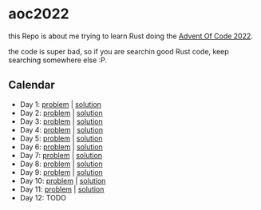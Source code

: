 # aoc2022

this Repo is about me  trying to learn Rust doing the [Advent Of Code 2022](https://adventofcode.com/2022).

the code is super bad, so if you are searchin good Rust code, keep searching somewhere else :P.

## Calendar
- Day 1: [problem](https://adventofcode.com/2022/day/1) | [solution](https://github.com/jurgob/aoc2022/blob/main/day_01/src/main.rs#L60)
- Day 2: [problem](https://adventofcode.com/2022/day/2) | [solution](https://github.com/jurgob/aoc2022/blob/main/day_02/src/main.rs#L67)
- Day 3: [problem](https://adventofcode.com/2022/day/3) | [solution](https://github.com/jurgob/aoc2022/blob/main/day_03/src/main.rs#L34)
- Day 4: [problem](https://adventofcode.com/2022/day/4) | [solution](https://github.com/jurgob/aoc2022/blob/main/day_04/src/main.rs#L64)
- Day 5: [problem](https://adventofcode.com/2022/day/5) | [solution](https://github.com/jurgob/aoc2022/blob/main/day_05/src/main.rs#L2)
- Day 6: [problem](https://adventofcode.com/2022/day/6) | [solution](https://github.com/jurgob/aoc2022/blob/main/day_06/src/main.rs#L2)
- Day 7: [problem](https://adventofcode.com/2022/day/7) | [solution](https://github.com/jurgob/aoc2022/blob/main/day_07/src/main.rs#L2)
- Day 8: [problem](https://adventofcode.com/2022/day/8) | [solution](https://github.com/jurgob/aoc2022/blob/main/day_08/src/main.rs#L2)
- Day 9: [problem](https://adventofcode.com/2022/day/9) | [solution](https://github.com/jurgob/aoc2022/blob/main/day_09/src/main.rs#L2)
- Day 10: [problem](https://adventofcode.com/2022/day/10) | [solution](https://github.com/jurgob/aoc2022/blob/main/day_10/src/main.rs)
- Day 11: [problem](https://adventofcode.com/2022/day/11) | [solution](https://github.com/jurgob/aoc2022/blob/main/day_11/src/main.rs)
- Day 12: TODO
